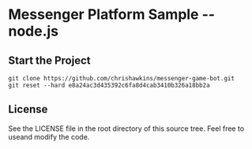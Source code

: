 # Messenger Platform Sample -- node.js

## Start the Project

```
git clone https://github.com/chrishawkins/messenger-game-bot.git
git reset --hard e8a24ac3d435392c6fa8d4cab3410b326a18bb2a
```

## License

See the LICENSE file in the root directory of this source tree. Feel free to useand modify the code.